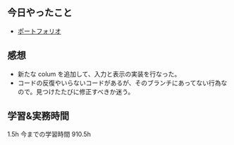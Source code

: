 ## 今日やったこと

- [ポートフォリオ](https://github.com/worldwidepark/portfolio/tree/dailyReportsTime)

## 感想

- 新たな colum を追加して、入力と表示の実装を行なった。
- コードの反復やいらないコードがあるが、そのブランチにあってない行為なので。見つけたたびに修正すべきか迷う。

## 学習&実務時間

1.5h
今までの学習時間 910.5h
